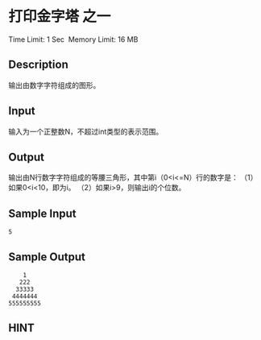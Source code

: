 # 打印金字塔 之一
Time Limit: 1 Sec  Memory Limit: 16 MB


## Description
输出由数字字符组成的图形。


## Input
输入为一个正整数N，不超过int类型的表示范围。


## Output
输出由N行数字字符组成的等腰三角形，其中第i（0<i<=N）行的数字是：
（1）如果0<i<10，即为i。
（2）如果i>9，则输出i的个位数。


## Sample Input
```
5
```
## Sample Output
```
    1
   222
  33333
 4444444
555555555
```

## HINT

